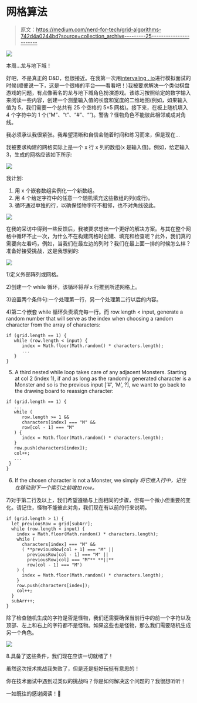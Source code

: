 # 网格算法

> 原文：<https://medium.com/nerd-for-tech/grid-algorithms-742d4a0244bd?source=collection_archive---------25----------------------->

![](img/aa543da6411163257927ad159a1d097f.png)

本周…龙与地下城！

好吧，不是真正的 D&D，但很接近。在我第一次用[intervaling . io](http://www.interviewing.io)进行模拟面试的时候(顺便说一下，这是一个很棒的平台——看看吧！)我被要求解决一个类似棋盘游戏的问题，有点像著名的龙与地下城角色扮演游戏。该练习按照给定的数字输入来阅读一些内容，创建一个测量输入值的长度和宽度的二维地图(例如，如果输入值为 5，我们需要一个总共有 25 个空格的 5×5 网格)。接下来，在板上随机填入 4 个字符中的 1 个(“M”、“t”、“#”、“”)。警告？怪物角色不能彼此相邻或成对角线。

我必须承认我很紧张。我希望清晰和自信会随着时间和练习而来，但是现在…

我被要求构建的网格实际上是一个 x 行 x 列的数组(x 是输入值)。例如，给定输入 3，生成的网格应该如下所示:

![](img/42b141307aefffa1c7b4687041d4534a.png)

我计划:

1.  用 x 个嵌套数组实例化一个新数组。
2.  用 4 个给定字符中的任意一个随机填充这些数组的列(或行)。
3.  循环通过单独的行，以确保怪物字符不相邻，也不对角线彼此。

![](img/decb433766bd90602430eb4da422926e.png)

在我的采访中得到一些反馈后，我被要求想出一个更好的解决方案。与其在整个网格中循环不止一次，为什么不在构建网格时创建、填充和检查呢？此外，我们真的需要向左看吗，例如，当我们在最左边的列时？我们在最上面一排的时候怎么样？准备好接受挑战，这是我想到的:

![](img/2c4253d68b2d67af56bb7ffbd8f4fee9.png)

1)定义外部阵列或网格。

2)创建一个 while 循环，该循环将*将* x 行推到所述网格上。

3)设置两个条件句:一个处理第一行，另一个处理第二行以后的内容。

4)第二个嵌套 while 循环负责填充每一行。而 row.length < input, generate a random number that will serve as the index when choosing a random character from the array of characters:

```
if (grid.length == 1) {
   while (row.length < input) {
      index = Math.floor(Math.random() * characters.length);
      ...
   }
}
```

5) A third nested while loop takes care of any adjacent Monsters. Starting at col 2 (index 1), if and as long as the randomly generated character is a Monster and so is the previous input [‘#’, ‘M’, ?], we want to go back to the drawing board to reassign character:

```
if (grid.length == 1) {
   ...
   while (
      row.length >= 1 &&
      characters[index] === "M" &&
      row[col - 1] === "M"
   ) {
      index = Math.floor(Math.random() * characters.length);
   }
   row.push(characters[index]);
   col++;
   ...
 }
}
```

6) If the chosen character is not a Monster, we simply *将它推入行中，记住在移动到下一个索引之前增加 row。*

7)对于第二行及以上，我们希望遵循与上面相同的步骤，但有一个微小但重要的变化。请记住，怪物不能彼此对角，我们现在有以前的行来说明。

```
if (grid.length > 1) {
  let previousRow = grid[subArr];
  while (row.length < input) {
    index = Math.floor(Math.random() * characters.length);
    while (
      characters[index] === "M" &&
      ( **previousRow[col + 1] === "M" ||
        previousRow[col - 1] === "M" ||
        previousRow[col] === "M"** **||**
        row[col - 1] === "M")
    ) {
      index = Math.floor(Math.random() * characters.length);
    }
    row.push(characters[index]);
    col++;
  }
  subArr++;
}
```

除了检查随机生成的字符是否是怪物，我们还需要确保当前行中的前一个字符以及顶部、左上和右上的字符都不是怪物。如果这些也是怪物，那么我们需要随机生成另一个角色。

![](img/e089574d45be8ea26b1ea97a9d3e0733.png)

8.具备了这些条件，我们现在应该一切就绪了！

虽然这次技术挑战我失败了，但是还是挺好玩挺有意思的！

你在技术面试中遇到过类似的挑战吗？你是如何解决这个问题的？我很想听听！

一如既往的感谢阅读！🐉